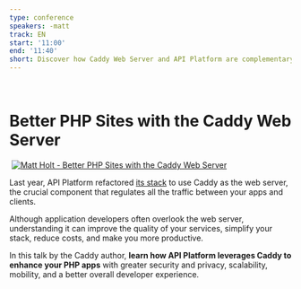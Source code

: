```yaml
---
type: conference
speakers: -matt
track: EN
start: '11:00'
end: '11:40'
short: Discover how Caddy Web Server and API Platform are complementary for your developer experience.
---
```

​
# Better PHP Sites with the Caddy Web Server
​
[![Matt Holt - Better PHP Sites with the Caddy Web Server](https://img.youtube.com/vi/JaEH7Tfzvos/0.jpg)](https://www.youtube.com/watch?v=JaEH7Tfzvos&list=PL3hoUDjLa7eSo7-CAyiirYfhJe4h_Wxs4&index=4)

Last year, API Platform refactored [its stack](https://github.com/api-platform/api-platform/pull/1693) to use Caddy as the web server, the crucial component that regulates all the traffic between your apps and clients.

Although application developers often overlook the web server, understanding it can improve the quality of your services, simplify your stack, reduce costs, and make you more productive.

In this talk by the Caddy author, **learn how API Platform leverages Caddy to enhance your PHP apps** with greater security and privacy, scalability, mobility, and a better overall developer experience.
